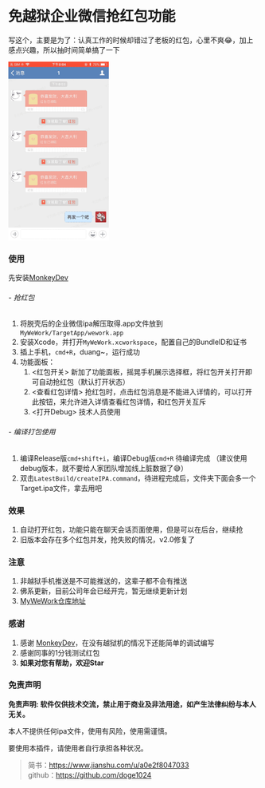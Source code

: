# 免越狱企业微信抢红包功能

写这个，主要是为了：认真工作的时候却错过了老板的红包，心里不爽😂，加上感点兴趣，所以抽时间简单搞了一下


 <img src="./wework.gif" width = "40%" height = "40%" alt="wwk" align=center />

### 使用
先安装[MonkeyDev](https://github.com/AloneMonkey/MonkeyDev)

###### - 抢红包
1. 将脱壳后的企业微信ipa解压取得.app文件放到`MyWeWork/TargetApp/wework.app`  
2. 安装Xcode，并打开`MyWeWork.xcworkspace`，配置自己的BundleID和证书  
3. 插上手机，`cmd+R`，duang~，运行成功  
4. 功能面板：
    1. <红包开关> 新加了功能面板，摇晃手机展示选择框，将红包开关打开即可自动抢红包（默认打开状态）
    2. <查看红包详情> 抢红包时，点击红包消息是不能进入详情的，可以打开此按钮，来允许进入详情查看红包详情，和红包开关互斥
    3. <打开Debug> 技术人员使用

###### - 编译打包使用
1. 编译Release版`cmd+shift+i`，编译Debug版`cmd+R` 待编译完成 （建议使用debug版本，就不要给人家团队增加线上脏数据了😅）
2. 双击`LatestBuild/createIPA.command`，待进程完成后，文件夹下面会多一个Target.ipa文件，拿去用吧

### 效果
1. 自动打开红包，功能只能在聊天会话页面使用，但是可以在后台，继续抢
2. 旧版本会存在多个红包并发，抢失败的情况，v2.0修复了

### 注意
1. 非越狱手机推送是不可能推送的，这辈子都不会有推送
2. 佛系更新，目前公司年会已经开完，暂无继续更新计划
2. [MyWeWork仓库地址](https://github.com/doge1024/MyWeWork)

### 感谢
1. 感谢 [MonkeyDev](https://github.com/AloneMonkey/MonkeyDev)，在没有越狱机的情况下还能简单的调试编写
2. 感谢同事的1分钱测试红包
3. **如果对您有帮助，欢迎Star**

### 免责声明

**免责声明: 软件仅供技术交流，禁止用于商业及非法用途，如产生法律纠纷与本人无关。**

本人不提供任何ipa文件，使用有风险，使用需谨慎。

要使用本插件，请使用者自行承担各种状况。


>简书：<https://www.jianshu.com/u/a0e2f8047033>   
github：<https://github.com/doge1024>  


